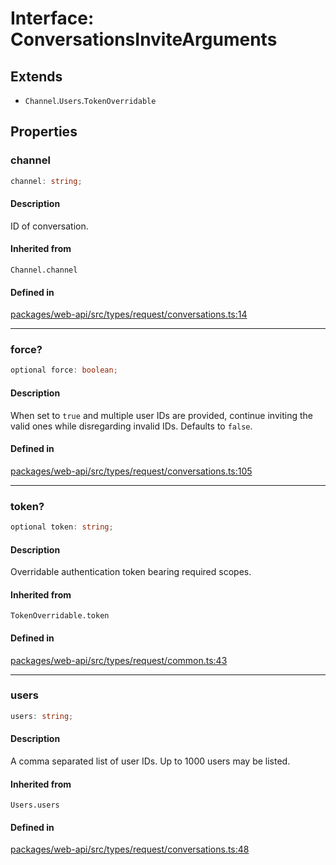 # Interface: ConversationsInviteArguments

## Extends

- `Channel`.`Users`.`TokenOverridable`

## Properties

### channel

```ts
channel: string;
```

#### Description

ID of conversation.

#### Inherited from

`Channel.channel`

#### Defined in

[packages/web-api/src/types/request/conversations.ts:14](https://github.com/slackapi/node-slack-sdk/blob/7b348598b763c2b7545d1042b5f0429775cfa62c/packages/web-api/src/types/request/conversations.ts#L14)

***

### force?

```ts
optional force: boolean;
```

#### Description

When set to `true` and multiple user IDs are provided, continue inviting the valid ones while
disregarding invalid IDs. Defaults to `false`.

#### Defined in

[packages/web-api/src/types/request/conversations.ts:105](https://github.com/slackapi/node-slack-sdk/blob/7b348598b763c2b7545d1042b5f0429775cfa62c/packages/web-api/src/types/request/conversations.ts#L105)

***

### token?

```ts
optional token: string;
```

#### Description

Overridable authentication token bearing required scopes.

#### Inherited from

`TokenOverridable.token`

#### Defined in

[packages/web-api/src/types/request/common.ts:43](https://github.com/slackapi/node-slack-sdk/blob/7b348598b763c2b7545d1042b5f0429775cfa62c/packages/web-api/src/types/request/common.ts#L43)

***

### users

```ts
users: string;
```

#### Description

A comma separated list of user IDs. Up to 1000 users may be listed.

#### Inherited from

`Users.users`

#### Defined in

[packages/web-api/src/types/request/conversations.ts:48](https://github.com/slackapi/node-slack-sdk/blob/7b348598b763c2b7545d1042b5f0429775cfa62c/packages/web-api/src/types/request/conversations.ts#L48)
